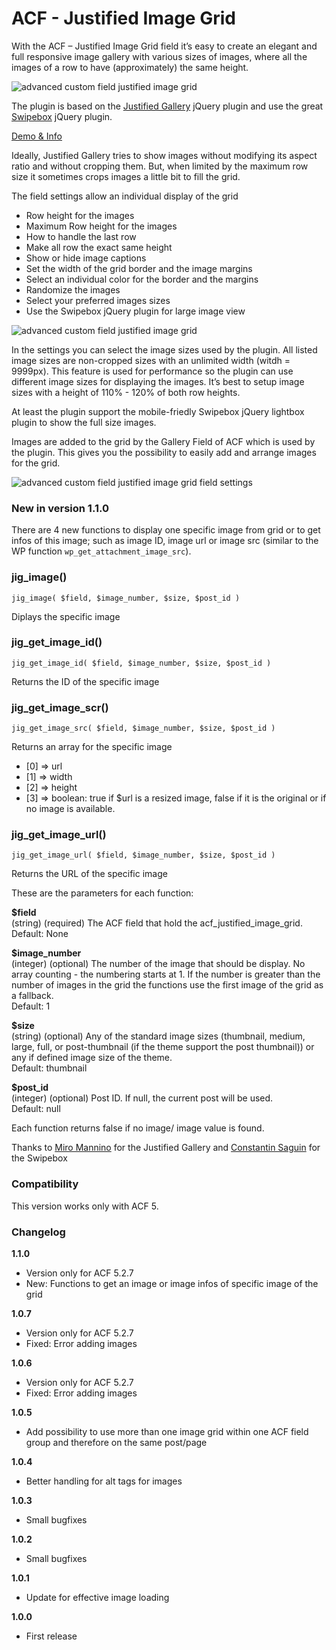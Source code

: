 ACF - Justified Image Grid
==========================

With the ACF – Justified Image Grid field it’s easy to create an elegant and full responsive image gallery with various sizes of images, where all the images of a row to have (approximately) the same height.

![advanced custom field justified image grid](http://www.dreihochzwo.de/download/acf_justified_image_grid.jpg)

The plugin is based on the <a href="http://miromannino.github.io/Justified-Gallery/" title="Justified Gallery Homepage" target="_blank">Justified Gallery</a> jQuery plugin and use the great <a href="http://brutaldesign.github.io/swipebox/" title="Swipebox Homepage" target="_blank">Swipebox</a> jQuery plugin.

<a href="http://www.dreihochzwo.de/wordpress-plugins/advanced-custom-fields-addon-justified-image-grid/" title="Demo &amp; Info" target="_blank">Demo &amp; Info</a>

Ideally, Justified Gallery tries to show images without modifying its aspect ratio and without cropping them. But, when limited by the maximum row size it sometimes crops images a little bit to fill the grid.

The field settings allow an individual display of the grid

* Row height for the images
* Maximum Row height for the images
* How to handle the last row
* Make all row the exact same height
* Show or hide image captions
* Set the width of the grid border and the image margins
* Select an individual color for the border and the margins
* Randomize the images
* Select your preferred images sizes
* Use the Swipebox jQuery plugin for large image view

![advanced custom field justified image grid](http://www.dreihochzwo.de/download/acf_justified_image_grid_settings.jpg)

In the settings you can select the image sizes used by the plugin. All listed image sizes are non-cropped sizes with an unlimited width (witdh = 9999px). This feature is used for performance so the plugin can use different image sizes for displaying the images. It’s best to setup image sizes with a height of 110% - 120% of both row heights.

At least the plugin support the mobile-friedly Swipebox jQuery lightbox plugin to show the full size images.

Images are added to the grid by the Gallery Field of ACF which is used by the plugin. This gives you the possibility to easily add and arrange images for the grid.

![advanced custom field justified image grid field settings](http://www.dreihochzwo.de/download/acf-justified-image-grid-gallery-field.jpg)

### New in version 1.1.0

There are 4 new functions to display one specific image from grid or to get infos of this image; such as image ID, image url or image src (similar to the WP function `wp_get_attachment_image_src`).

### jig_image()

`jig_image( $field, $image_number, $size, $post_id )`

Diplays the specific image

### jig_get_image_id()

`jig_get_image_id( $field, $image_number, $size, $post_id )`

Returns the ID of the specific image

### jig_get_image_scr()

`jig_get_image_src( $field, $image_number, $size, $post_id )`

Returns an array for the specific image

* [0] => url
* [1] => width
* [2] => height
* [3] => boolean: true if $url is a resized image, false if it is the original or if no image is available.

### jig_get_image_url()

`jig_get_image_url( $field, $image_number, $size, $post_id )`

Returns the URL of the specific image

These are the parameters for each function:

**$field**<br/>
(string) (required) The ACF field that hold the acf_justified_image_grid.<br/>
Default: None

**$image_number**<br/>
(integer) (optional) The number of the image that should be display. No array counting - the numbering starts at 1. If the number is greater than the number of images in the grid the functions use the first image of the grid as a fallback.<br/>
Default: 1

**$size**<br/>
(string) (optional) Any of the standard image sizes (thumbnail, medium, large, full, or post-thumbnail (if the theme support the post thumbnail)) or any if defined image size of the theme.<br/>
Default: thumbnail

**$post_id**<br/>
(integer) (optional) Post ID. If null, the current post will be used.<br/>
Default: null

Each function returns false if no image/ image value is found.

Thanks to
<a href="http://miromannino.github.io/Justified-Gallery/" title="Justified Gallery Homepage" target="_blank">Miro Mannino</a> for the Justified Gallery and <a href="http://brutaldesign.github.io/swipebox/" title="Swipebox Homepage" target="_blank">Constantin Saguin</a> for the Swipebox


### Compatibility

This version works only with ACF 5.


### Changelog
**1.1.0**
* Version only for ACF 5.2.7
* New: Functions to get an image or image infos of specific image of the grid

**1.0.7**
* Version only for ACF 5.2.7
* Fixed: Error adding images

**1.0.6**
* Version only for ACF 5.2.7
* Fixed: Error adding images

**1.0.5**
* Add possibility to use more than one image grid within one ACF field group and therefore on the same post/page

**1.0.4**
* Better handling for alt tags for images

**1.0.3**
* Small bugfixes

**1.0.2**
* Small bugfixes

**1.0.1**
* Update for effective image loading 

**1.0.0**
* First release